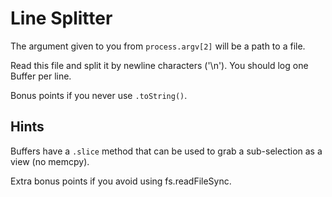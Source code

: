 # Line Splitter

The argument given to you from `process.argv[2]` will be a path to a file.

Read this file and split it by newline characters ('\n'). You should log
one Buffer per line.

Bonus points if you never use `.toString()`.


## Hints

Buffers have a `.slice` method that can be used to grab a sub-selection as a view (no memcpy).

Extra bonus points if you avoid using fs.readFileSync.
